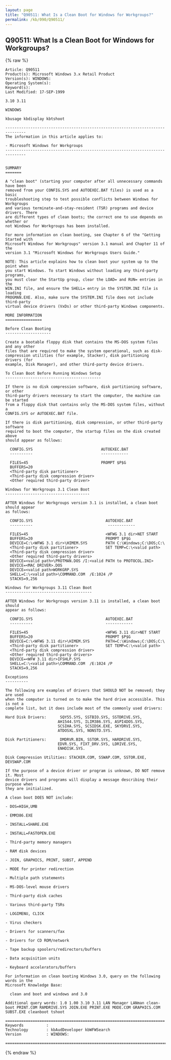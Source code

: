 ```yaml
---
layout: page
title: "Q90511: What Is a Clean Boot for Windows for Workgroups?"
permalink: /kb/090/Q90511/
---
```


## Q90511: What Is a Clean Boot for Windows for Workgroups?

{% raw %}

	Article: Q90511
	Product(s): Microsoft Windows 3.x Retail Product
	Version(s): WINDOWS:
	Operating System(s): 
	Keyword(s): 
	Last Modified: 17-SEP-1999
	
	3.10 3.11
	
	WINDOWS
	
	kbusage kbdisplay kbtshoot
	
	-------------------------------------------------------------------------------
	The information in this article applies to:
	
	- Microsoft Windows for Workgroups 
	-------------------------------------------------------------------------------
	
	
	SUMMARY
	=======
	
	A "clean boot" (starting your computer after all unnecessary commands have been
	removed from your CONFIG.SYS and AUTOEXEC.BAT files) is used as a basic
	troubleshooting step to test possible conflicts between Windows for Workgroups
	and various terminate-and-stay-resident (TSR) programs and device drivers. There
	are different types of clean boots; the correct one to use depends on whether or
	not Windows for Workgroups has been installed.
	
	For more information on clean booting, see Chapter 6 of the "Getting Started with
	Microsoft Windows for Workgroups" version 3.1 manual and Chapter 11 of the
	version 3.1 "Microsoft Windows for Workgroups Users Guide."
	
	NOTE: This article explains how to clean boot your system up to the point when
	you start Windows. To start Windows without loading any third-party programs,
	you must clear the StartUp group, clear the LOAD= and RUN= entries in the
	WIN.INI file, and ensure the SHELL= entry in the SYSTEM.INI file is loading
	PROGMAN.EXE. Also, make sure the SYSTEM.INI file does not include third-party
	virtual device drivers (VxDs) or other third-party Windows components.
	
	MORE INFORMATION
	================
	
	Before Clean Booting
	--------------------
	
	Create a bootable floppy disk that contains the MS-DOS system files and any other
	files that are required to make the system operational, such as disk-
	compression utilities (for example, Stacker), disk partitioning drivers (for
	example, Disk Manager), and other third-party device drivers.
	
	To Clean Boot Before Running Windows Setup
	------------------------------------------
	
	If there is no disk compression software, disk partitioning software, or other
	third-party drivers necessary to start the computer, the machine can be started
	from a floppy disk that contains only the MS-DOS system files, without a
	CONFIG.SYS or AUTOEXEC.BAT file.
	
	If there is disk partitioning, disk compression, or other third-party software
	required to boot the computer, the startup files on the disk created above
	should appear as follows:
	
	  CONFIG.SYS                              AUTOEXEC.BAT
	  ----------                              ------------
	
	  FILES=45                                PROMPT $P$G
	  BUFFERS=20
	  <Third-party disk partitioner>
	  <Third-party disk compression driver>
	  <Other required third-party driver>
	
	Windows for Workgroups 3.1 Clean Boot
	-------------------------------------
	
	AFTER Windows for Workgroups version 3.1 is installed, a clean boot should appear
	as follows:
	
	  CONFIG.SYS                                AUTOEXEC.BAT
	  ----------                                 ------------
	
	  FILES=45                                  <WFWG 3.1 dir>NET START
	  BUFFERS=20                                PROMPT $P$G
	  DEVICE=C:\<WFWG 3.1 dir>\HIMEM.SYS        PATH C:\Windows;C:\DOS;C:\ 
	  <Third-party disk partitioner>            SET TEMP=C:\<valid path>
	  <Third-party disk compression driver>
	  <Other required third-party drivers>
	  DEVICE=<valid path>\PROTMAN.DOS /I:<valid PATH to PROTOCOL.INI>
	  DEVICE=<MAC DRIVER>.DOS
	  DEVICE=<valid path>WORKGRP.SYS
	  SHELL=C:\<valid path>\COMMAND.COM  /E:1024 /P
	  STACKS=9,256
	
	Windows for Workgroups 3.11 Clean Boot
	--------------------------------------
	
	AFTER Windows for Workgroups version 3.11 is installed, a clean boot should
	appear as follows:
	
	  CONFIG.SYS                                AUTOEXEC.BAT
	  ----------                                ------------
	
	  FILES=45                                  <WFWG 3.11 dir>NET START
	  BUFFERS=20                                PROMPT $P$G
	  DEVICE=C:\<WFWG 3.11 dir>\HIMEM.SYS       PATH=C:\Windows;C:\DOS;C:\ 
	  <Third-party disk partitioner>            SET TEMP=C:\<valid path>
	  <Third-party disk compression driver>
	  <Other required third-party drivers>
	  DEVICE=<WFW 3.11 dir>IFSHLP.SYS
	  SHELL=C:\<valid path>\COMMAND.COM  /E:1024 /P
	  STACKS=9,256
	
	Exceptions
	----------
	
	The following are examples of drivers that SHOULD NOT be removed; they are used
	when the computer is turned on to make the hard drive accessible. This is not a
	complete list, but it does include most of the commonly used drivers:
	
	Hard Disk Drivers:      SQY55.SYS, SSTBIO.SYS, SSTDRIVE.SYS,
	                       AH1544.SYS, ILIM386.SYS, ASPI4DOS.SYS,
	                       SCSIHA.SYS, SCSIDSK.EXE, SKYDRVI.SYS,
	                       ATDOSXL.SYS, NONSTD.SYS.
	
	Disk Partitioners:      DMDRVR.BIN, SSTOR.SYS, HARDRIVE.SYS,
	                       EDVR.SYS, FIXT_DRV.SYS, LDRIVE.SYS,
	                       ENHDISK.SYS.
	
	Disk Compression Utilities: STACKER.COM, SSWAP.COM, SSTOR.EXE,
	DEVSWAP.COM
	
	If the purpose of a device driver or program is unknown, DO NOT remove it. Most
	device drivers and programs will display a message describing their purpose when
	they are initialized.
	
	A clean boot DOES NOT include:
	
	- DOS=HIGH,UMB
	
	- EMM386.EXE
	
	- INSTALL=SHARE.EXE
	
	- INSTALL=FASTOPEN.EXE
	
	- Third-party memory managers
	
	- RAM disk devices
	
	- JOIN, GRAPHICS, PRINT, SUBST, APPEND
	
	- MODE for printer redirection
	
	- Multiple path statements
	
	- MS-DOS-level mouse drivers
	
	- Third-party disk caches
	
	- Various third-party TSRs
	
	- LOGIMENU, CLICK
	
	- Virus checkers
	
	- Drivers for scanners/fax
	
	- Drivers for CD ROM/network
	
	- Tape backup spoolers/redirectors/buffers
	
	- Data acquisition units
	
	- Keyboard accelerators/buffers
	
	For information on clean booting Windows 3.0, query on the following words in the
	Microsoft Knowledge Base:
	
	  clean and boot and windows and 3.0
	
	Additional query words: 1.0 1.00 3.10 3.11 LAN Manager LANman clean- boot PRINT.COM RAMDRIVE.SYS JOIN.EXE PRINT.EXE MODE.COM GRAPHICS.COM SUBST.EXE cleanboot tshoot
	
	======================================================================
	Keywords          :  
	Technology        : kbAudDeveloper kbWFWSearch
	Version           : WINDOWS:
	
	=============================================================================
	

{% endraw %}
